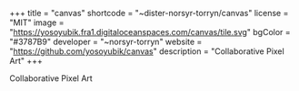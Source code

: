 +++
title = "canvas"
shortcode = "~dister-norsyr-torryn/canvas"
license = "MIT"
image = "https://yosoyubik.fra1.digitaloceanspaces.com/canvas/tile.svg"
bgColor = "#3787B9"
developer = "~norsyr-torryn"
website = "https://github.com/yosoyubik/canvas"
description = "Collaborative Pixel Art"
+++

Collaborative Pixel Art


